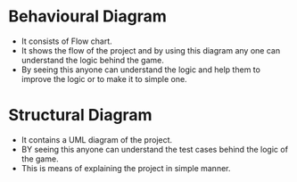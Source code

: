 # Behavioural Diagram 

- It consists of Flow chart.
- It shows the flow of the project and by using this diagram any one can understand the logic behind the game.
- By seeing this anyone can understand the logic and help them to improve the logic or to make it to simple one.


# Structural Diagram

- It contains a UML diagram of the project.
- BY seeing this anyone can understand the test cases behind the logic of the game.
- This is means of explaining the project in simple manner.
